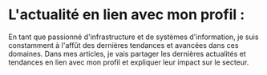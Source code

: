 # L'actualité en lien avec mon profil : 

En tant que passionné d'infrastructure et de systèmes d'information, je suis constamment à l'affût des dernières tendances et avancées dans ces domaines. Dans mes articles, je vais partager les dernières actualités et tendances en lien avec mon profil et expliquer leur impact sur le secteur.
